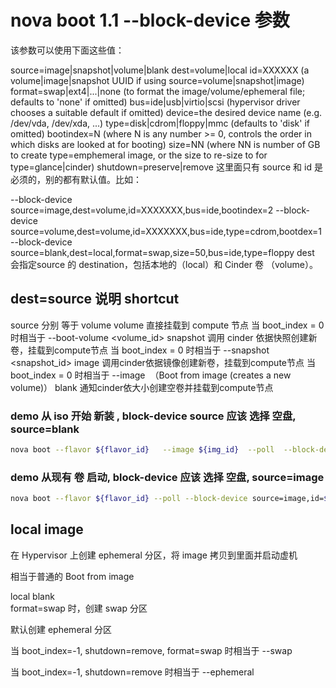 # nova boot 1.1 --block-device 参数
该参数可以使用下面这些值：

source=image|snapshot|volume|blank
dest=volume|local
id=XXXXXX (a volume|image|snapshot UUID if using source=volume|snapshot|image)
format=swap|ext4|...|none (to format the image/volume/ephemeral file; defaults to 'none' if omitted)
bus=ide|usb|virtio|scsi (hypervisor driver chooses a suitable default if omitted)
device=the desired device name (e.g. /dev/vda, /dev/xda, ...)
type=disk|cdrom|floppy|mmc (defaults to 'disk' if omitted)
bootindex=N (where N is any number >= 0, controls the order in which disks are looked at for booting)
size=NN (where NN is number of GB to create type=emphemeral image, or the size to re-size to for type=glance|cinder)
shutdown=preserve|remove
这里面只有 source 和 id 是必须的，别的都有默认值。比如：

--block-device source=image,dest=volume,id=XXXXXXX,bus=ide,bootindex=2
--block-device source=volume,dest=volume,id=XXXXXXX,bus=ide,type=cdrom,bootdex=1
--block-device source=blank,dest=local,format=swap,size=50,bus=ide,type=floppy
dest 会指定source 的 destination，包括本地的（local）和 Cinder 卷 （volume）。

## dest=source	说明	shortcut

source 分别 等于
volume   	volume	直接挂载到 compute 节点	当 boot_index = 0 时相当于 --boot-volume <volume_id>
snapshot	调用 cinder 依据快照创建新卷，挂载到compute节点	当 boot_index = 0 时相当于 --snapshot <snapshot_id>
image	调用cinder依据镜像创建新卷，挂载到compute节点	当 boot_index = 0 时相当于 --image <image> （Boot from image (creates a new volume)）
blank	通知cinder依大小创建空卷并挂载到compute节点	 


### demo 从 iso 开始 新装 , block-device source 应该 选择 空盘, source=blank
```bash
nova boot --flavor ${flavor_id}   --image ${img_id}  --poll  --block-device source=blank,dest=volume,size=${sys_vol_size},shutdown=remove   --volume_type normal  --admin-pass ${vm_pwd}  --nic net-name=${net_name},v4-fixed-ip=${net_prefix}.${idx}   ${vm_name_prefix}_${idx}  
```

### demo 从现有 卷 启动, block-device  应该 选择 空盘, source=image
```bash
nova boot --flavor ${flavor_id} --poll --block-device source=image,id=${img_id},dest=volume,size=${sys_vol_size},shutdown=remove,bootindex=0   --volume_type normal  --admin-pass ${vm_pwd}  --nic net-name=${net_name},v4-fixed-ip=${net_prefix}.${idx}   ${vm_name_prefix}_${idx} 
```


## local	image	
在 Hypervisor 上创建 ephemeral 分区，将 image 拷贝到里面并启动虚机

相当于普通的 Boot from image

local	blank	
format=swap 时，创建 swap 分区

默认创建 ephemeral  分区

当 boot_index=-1, shutdown=remove, format=swap 时相当于 --swap <swap size in MB>

当 boot_index=-1, shutdown=remove 时相当于 --ephemeral